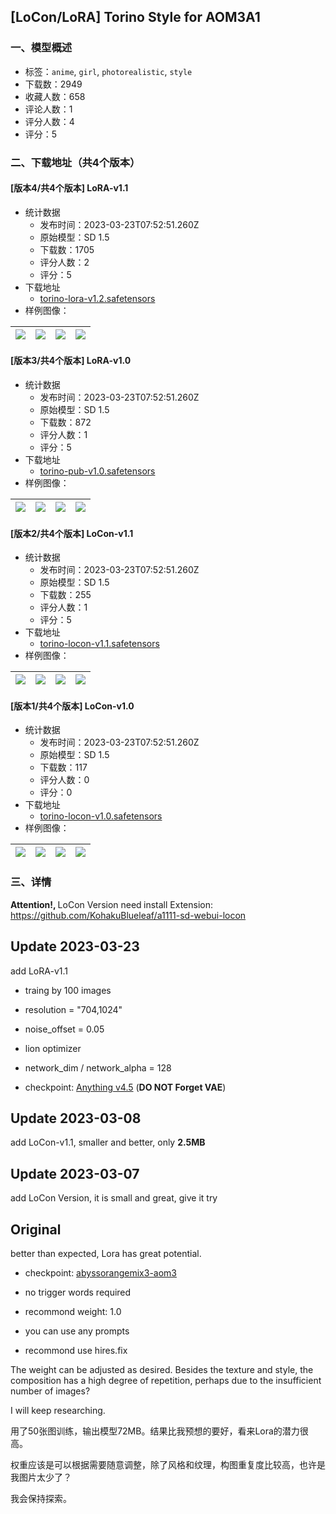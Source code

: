 ## [LoCon/LoRA] Torino Style for AOM3A1
### 一、模型概述

- 标签：`anime`, `girl`, `photorealistic`, `style`
- 下载数：2949
- 收藏人数：658
- 评论人数：1
- 评分人数：4
- 评分：5

### 二、下载地址（共4个版本）

#### [版本4/共4个版本] LoRA-v1.1

- 统计数据
  - 发布时间：2023-03-23T07:52:51.260Z
  - 原始模型：SD 1.5
  - 下载数：1705
  - 评分人数：2
  - 评分：5
- 下载地址
  - [torino-lora-v1.2.safetensors](https://civitai.com/api/download/models/27729)
- 样例图像：

| <img src="https://image.civitai.com/xG1nkqKTMzGDvpLrqFT7WA/beb72515-5da4-4585-8835-29bad6bc9f00/width=450/311334.jpeg" /> | <img src="https://image.civitai.com/xG1nkqKTMzGDvpLrqFT7WA/7882f858-404b-4d49-43fe-977ae8f8e900/width=450/311333.jpeg" /> | <img src="https://image.civitai.com/xG1nkqKTMzGDvpLrqFT7WA/85b77603-53b7-4090-ebcc-e269f1091300/width=450/311332.jpeg" /> | <img src="https://image.civitai.com/xG1nkqKTMzGDvpLrqFT7WA/ce64b981-70f4-4333-ecb6-2fdaa8031b00/width=450/311331.jpeg" /> |
| ---- | ---- | ---- | ---- |

#### [版本3/共4个版本] LoRA-v1.0

- 统计数据
  - 发布时间：2023-03-23T07:52:51.260Z
  - 原始模型：SD 1.5
  - 下载数：872
  - 评分人数：1
  - 评分：5
- 下载地址
  - [torino-pub-v1.0.safetensors](https://civitai.com/api/download/models/18826)
- 样例图像：

| <img src="https://image.civitai.com/xG1nkqKTMzGDvpLrqFT7WA/6b3c47e8-0bef-4f73-150d-827d2b5c8000/width=450/196077.jpeg" /> | <img src="https://image.civitai.com/xG1nkqKTMzGDvpLrqFT7WA/e9dce8c8-2b0f-4cb1-d897-dcf5bf58bf00/width=450/196085.jpeg" /> | <img src="https://image.civitai.com/xG1nkqKTMzGDvpLrqFT7WA/64e37ae0-3c74-49ea-2d95-76e8e4b36400/width=450/196084.jpeg" /> | <img src="https://image.civitai.com/xG1nkqKTMzGDvpLrqFT7WA/07422aaa-dd72-416c-fcb0-99218663f600/width=450/196083.jpeg" /> |
| ---- | ---- | ---- | ---- |

#### [版本2/共4个版本] LoCon-v1.1

- 统计数据
  - 发布时间：2023-03-23T07:52:51.260Z
  - 原始模型：SD 1.5
  - 下载数：255
  - 评分人数：1
  - 评分：5
- 下载地址
  - [torino-locon-v1.1.safetensors](https://civitai.com/api/download/models/20035)
- 样例图像：

| <img src="https://image.civitai.com/xG1nkqKTMzGDvpLrqFT7WA/a311c928-c294-45e0-a4aa-a54462b62e00/width=450/211716.jpeg" /> | <img src="https://image.civitai.com/xG1nkqKTMzGDvpLrqFT7WA/c8e63e2b-a5d3-43e1-8b43-819221500400/width=450/211715.jpeg" /> | <img src="https://image.civitai.com/xG1nkqKTMzGDvpLrqFT7WA/594032dc-0614-43eb-167f-57c4a3a2e200/width=450/211714.jpeg" /> | <img src="https://image.civitai.com/xG1nkqKTMzGDvpLrqFT7WA/ecae7f71-a125-4dad-b3ed-71ee5bc9f300/width=450/211713.jpeg" /> |
| ---- | ---- | ---- | ---- |

#### [版本1/共4个版本] LoCon-v1.0

- 统计数据
  - 发布时间：2023-03-23T07:52:51.260Z
  - 原始模型：SD 1.5
  - 下载数：117
  - 评分人数：0
  - 评分：0
- 下载地址
  - [torino-locon-v1.0.safetensors](https://civitai.com/api/download/models/19742)
- 样例图像：

| <img src="https://image.civitai.com/xG1nkqKTMzGDvpLrqFT7WA/0ecd799e-8651-40c3-acf0-c2a9c84fc500/width=450/207821.jpeg" /> | <img src="https://image.civitai.com/xG1nkqKTMzGDvpLrqFT7WA/e1b2a562-c667-4097-32de-acad5c1cd200/width=450/207820.jpeg" /> | <img src="https://image.civitai.com/xG1nkqKTMzGDvpLrqFT7WA/5a8a9cf1-7f33-4a08-f68b-0acc99f6e800/width=450/207819.jpeg" /> | <img src="https://image.civitai.com/xG1nkqKTMzGDvpLrqFT7WA/588aad1b-0e32-4879-90fb-8e08f50b4d00/width=450/207818.jpeg" /> |
| ---- | ---- | ---- | ---- |


### 三、详情
<p><strong>Attention!, </strong>LoCon Version need<strong> </strong>install Extension: <a target="_blank" rel="ugc" href="https://github.com/KohakuBlueleaf/a1111-sd-webui-locon">https://github.com/KohakuBlueleaf/a1111-sd-webui-locon</a></p><h2>Update 2023-03-23</h2><p>add LoRA-v1.1</p><ul><li><p>traing by 100 images</p></li><li><p>resolution = "704,1024"</p></li><li><p>noise_offset = 0.05</p></li><li><p>lion optimizer</p></li><li><p>network_dim / network_alpha = 128</p></li><li><p>checkpoint: <a target="_blank" rel="ugc" href="https://huggingface.co/andite/anything-v4.0">Anything v4.5</a> (<strong>DO NOT Forget VAE</strong>)</p></li></ul><h2>Update 2023-03-08</h2><p>add LoCon-v1.1, smaller and better, only <strong>2.5MB</strong></p><h2>Update 2023-03-07</h2><p>add LoCon Version, it is small and great, give it try</p><h2>Original</h2><p>better than expected, Lora has great potential.</p><ul><li><p>checkpoint: <a target="_blank" rel="ugc" href="https://civitai.com/models/9942/abyssorangemix3-aom3">abyssorangemix3-aom3</a></p></li><li><p>no trigger words required</p></li><li><p>recommond weight: 1.0</p></li><li><p>you can use any prompts</p></li><li><p>recommond use hires.fix</p></li></ul><p></p><p>The weight can be adjusted as desired. Besides the texture and style, the composition has a high degree of repetition, perhaps due to the insufficient number of images?</p><p>I will keep researching.</p><p></p><p>用了50张图训练，输出模型72MB。结果比我预想的要好，看来Lora的潜力很高。</p><p>权重应该是可以根据需要随意调整，除了风格和纹理，构图重复度比较高，也许是我图片太少了？</p><p>我会保持探索。</p>
